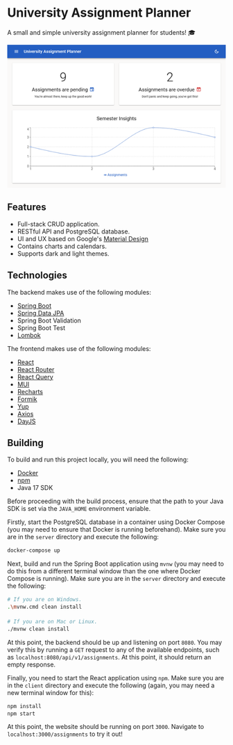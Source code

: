 # University Assignment Planner

A small and simple university assignment planner for students! 🎓

![Picture of a dashboard.](assets/thumbnail.png "Dashboard")

## Features

- Full-stack CRUD application.
- RESTful API and PostgreSQL database.
- UI and UX based on Google's [Material Design](https://m3.material.io/)
- Contains charts and calendars.
- Supports dark and light themes.

## Technologies

The backend makes use of the following modules:

- [Spring Boot](https://spring.io/projects/spring-boot)
- [Spring Data JPA](https://spring.io/projects/spring-data-jpa)
- Spring Boot Validation
- Spring Boot Test
- [Lombok](https://projectlombok.org/)

The frontend makes use of the following modules:

- [React](https://react.dev/)
- [React Router](https://reactrouter.com/en/main)
- [React Query](https://tanstack.com/query/v3/)
- [MUI](https://mui.com/)
- [Recharts](https://recharts.org/en-US/)
- [Formik](https://formik.org/)
- [Yup](https://github.com/jquense/yup)
- [Axios](https://axios-http.com/docs/intro)
- [DayJS](https://day.js.org/)

## Building

To build and run this project locally, you will need the following:

- [Docker](https://www.docker.com/)
- [npm](https://www.npmjs.com/)
- Java 17 SDK

Before proceeding with the build process, ensure that the path to your Java SDK is set via the `JAVA_HOME` environment
variable.

Firstly, start the PostgreSQL database in a container using Docker Compose (you may need to ensure that Docker is
running beforehand). Make sure you are in the `server` directory and execute the following:

```sh
docker-compose up
```

Next, build and run the Spring Boot application using `mvnw` (you may need to do this from a different terminal window
than the one where Docker Compose is running). Make sure you are in the `server` directory and execute the following:

```sh
# If you are on Windows.
.\mvnw.cmd clean install

# If you are on Mac or Linux.
./mvnw clean install
```

At this point, the backend should be up and listening on port `8080`. You may verify this by running a `GET` request
to any of the available endpoints, such as `localhost:8080/api/v1/assignments`. At this point, it should return
an empty response.

Finally, you need to start the React application using `npm`. Make sure you are in the `client` directory and execute
the following (again, you may need a new terminal window for this):

```sh
npm install
npm start
```

At this point, the website should be running on port `3000`. Navigate to `localhost:3000/assignments` to try it out!
